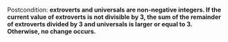 Postcondition: **extroverts and universals are non-negative integers. If the current value of extroverts is not divisible by 3, the sum of the remainder of extroverts divided by 3 and universals is larger or equal to 3. Otherwise, no change occurs.**